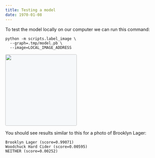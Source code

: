 ```yaml
---
title: Testing a model
date: 1970-01-08
---
```

To test the model locally on our computer we can run this command:
```
python -m scripts.label_image \
  --graph=.tmp/model.pb \
  --image=LOCAL_IMAGE_ADDRESS
```

<img width="224" height="224" style="background-color: #f6f8fa; border-radius: 3px;" src="https://img.saveur-biere.com/img/p/3758-15520-product_img_sb3.jpg">

You should see results similar to this for a photo of Brooklyn Lager:
```
Brooklyn Lager (score=0.99071)
Woodchuck Hard Cider (score=0.00595)
NEITHER (score=0.00252)
```
